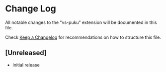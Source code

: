# Change Log

All notable changes to the "vs-puku" extension will be documented in this file.

Check [Keep a Changelog](http://keepachangelog.com/) for recommendations on how to structure this file.

## [Unreleased]

- Initial release